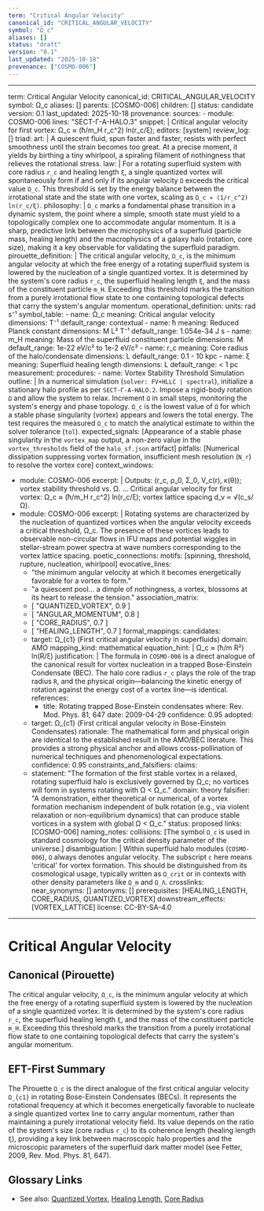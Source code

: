 ```yaml
---
term: "Critical Angular Velocity"
canonical_id: "CRITICAL_ANGULAR_VELOCITY"
symbol: "Ω_c"
aliases: []
status: "draft"
version: "0.1"
last_updated: "2025-10-18"
provenance: ["COSMO-006"]
---
```


---
term: Critical Angular Velocity
canonical_id: CRITICAL_ANGULAR_VELOCITY
symbol: Ω_c
aliases: []
parents: [COSMO-006]
children: []
status: candidate
version: 0.1
last_updated: 2025-10-18
provenance:
  sources:
    - module: COSMO-006
      lines: "SECT-Γ-A-HALO.3"
      snippet: |
        Critical angular velocity for first vortex: Ω_c ≈ (ħ/m_H r_c^2) ln(r_c/ξ);
  editors: [system]
  review_log: []
triad:
  art: |
    A quiescent fluid, spun faster and faster, resists with perfect smoothness until the strain becomes too great. At a precise moment, it yields by birthing a tiny whirlpool, a spiraling filament of nothingness that relieves the rotational stress.
  law: |
    For a rotating superfluid system with core radius `r_c` and healing length `ξ`, a single quantized vortex will spontaneously form if and only if its angular velocity `Ω` exceeds the critical value `Ω_c`. This threshold is set by the energy balance between the irrotational state and the state with one vortex, scaling as `Ω_c ∝ (1/r_c^2) ln(r_c/ξ)`.
  philosophy: |
    `Ω_c` marks a fundamental phase transition in a dynamic system, the point where a simple, smooth state must yield to a topologically complex one to accommodate angular momentum. It is a sharp, predictive link between the microphysics of a superfluid (particle mass, healing length) and the macrophysics of a galaxy halo (rotation, core size), making it a key observable for validating the superfluid paradigm.
pirouette_definition: |
  The critical angular velocity, `Ω_c`, is the minimum angular velocity at which the free energy of a rotating superfluid system is lowered by the nucleation of a single quantized vortex. It is determined by the system's core radius `r_c`, the superfluid healing length `ξ`, and the mass of the constituent particle `m_H`. Exceeding this threshold marks the transition from a purely irrotational flow state to one containing topological defects that carry the system's angular momentum.
operational_definition:
  units: rad s⁻¹
  symbol_table:
    - name: Ω_c
      meaning: Critical angular velocity
      dimensions: T⁻¹
      default_range: contextual
    - name: ħ
      meaning: Reduced Planck constant
      dimensions: M L² T⁻¹
      default_range: 1.054e-34 J s
    - name: m_H
      meaning: Mass of the superfluid constituent particle
      dimensions: M
      default_range: 1e-22 eV/c² to 1e-2 eV/c²
    - name: r_c
      meaning: Core radius of the halo/condensate
      dimensions: L
      default_range: 0.1 - 10 kpc
    - name: ξ
      meaning: Superfluid healing length
      dimensions: L
      default_range: < 1 pc
  measurement:
    procedures:
      - name: Vortex Stability Threshold Simulation
        outline: |
          In a numerical simulation (`solver: FV+HLLC | spectral`), initialize a stationary halo profile as per `SECT-Γ-A-HALO.2`. Impose a rigid-body rotation `Ω` and allow the system to relax. Increment `Ω` in small steps, monitoring the system's energy and phase topology. `Ω_c` is the lowest value of `Ω` for which a stable phase singularity (vortex) appears and lowers the total energy. The test requires the measured `Ω_c` to match the analytical estimate to within the solver tolerance (`tol`).
        expected_signals: [Appearance of a stable phase singularity in the `vortex_map` output, a non-zero value in the `vortex_thresholds` field of the `halo_sf.json` artifact]
        pitfalls: [Numerical dissipation suppressing vortex formation, insufficient mesh resolution (`N_r`) to resolve the vortex core]
context_windows:
  - module: COSMO-006
    excerpt: |
      Outputs: (r_c, ρ_0, Σ_0, V_c(r), κ(θ)); vortex stability threshold vs. Ω. ... Critical angular velocity for first vortex: Ω_c ≈ (ħ/m_H r_c^2) ln(r_c/ξ); vortex lattice spacing d_v ∝ √(c_s/Ω).
  - module: COSMO-006
    excerpt: |
      Rotating systems are characterized by the nucleation of quantized vortices when the angular velocity exceeds a critical threshold, Ω_c. The presence of these vortices leads to observable non-circular flows in IFU maps and potential wiggles in stellar-stream power spectra at wave numbers corresponding to the vortex lattice spacing.
poetic_connections:
  motifs: [spinning, threshold, rupture, nucleation, whirlpool]
  evocative_lines:
    - "the minimum angular velocity at which it becomes energetically favorable for a vortex to form."
    - "a quiescent pool... a dimple of nothingness, a vortex, blossoms at its heart to release the tension."
  association_matrix:
    - [ "QUANTIZED_VORTEX", 0.9 ]
    - [ "ANGULAR_MOMENTUM", 0.8 ]
    - [ "CORE_RADIUS", 0.7 ]
    - [ "HEALING_LENGTH", 0.7 ]
formal_mappings:
  candidates:
    - target: Ω_{c1} (First critical angular velocity in superfluids)
      domain: AMO
      mapping_kind: mathematical
      equation_hint: |
        Ω_c ≈ (ħ/m R²) ln(R/ξ)
      justification: |
        The formula in `COSMO-006` is a direct analogue of the canonical result for vortex nucleation in a trapped Bose-Einstein Condensate (BEC). The halo core radius `r_c` plays the role of the trap radius `R`, and the physical origin—balancing the kinetic energy of rotation against the energy cost of a vortex line—is identical.
      references:
        - title: Rotating trapped Bose-Einstein condensates
          where: Rev. Mod. Phys. 81, 647
          date: 2009-04-29
      confidence: 0.95
  adopted:
    - target: Ω_{c1} (First critical angular velocity in Bose-Einstein Condensates)
      rationale: The mathematical form and physical origin are identical to the established result in the AMO/BEC literature. This provides a strong physical anchor and allows cross-pollination of numerical techniques and phenomenological expectations.
      confidence: 0.95
constraints_and_falsifiers:
  claims:
    - statement: "The formation of the first stable vortex in a relaxed, rotating superfluid halo is exclusively governed by Ω_c; no vortices will form in systems rotating with Ω < Ω_c."
      domain: theory
      falsifier: "A demonstration, either theoretical or numerical, of a vortex formation mechanism independent of bulk rotation (e.g., via violent relaxation or non-equilibrium dynamics) that can produce stable vortices in a system with global Ω < Ω_c."
      status: proposed
      links: [COSMO-006]
naming_notes:
  collisions: [The symbol `Ω_c` is used in standard cosmology for the critical density parameter of the universe.]
  disambiguation: |
    Within superfluid halo modules (`COSMO-006`), `Ω` always denotes angular velocity. The subscript `c` here means 'critical' for vortex formation. This should be distinguished from its cosmological usage, typically written as `Ω_crit` or in contexts with other density parameters like `Ω_m` and `Ω_Λ`.
crosslinks:
  near_synonyms: []
  antonyms: []
  prerequisites: [HEALING_LENGTH, CORE_RADIUS, QUANTIZED_VORTEX]
  downstream_effects: [VORTEX_LATTICE]
license: CC-BY-SA-4.0
---

# Critical Angular Velocity

## Canonical (Pirouette)
The critical angular velocity, `Ω_c`, is the minimum angular velocity at which the free energy of a rotating superfluid system is lowered by the nucleation of a single quantized vortex. It is determined by the system's core radius `r_c`, the superfluid healing length `ξ`, and the mass of the constituent particle `m_H`. Exceeding this threshold marks the transition from a purely irrotational flow state to one containing topological defects that carry the system's angular momentum.

## EFT-First Summary
The Pirouette `Ω_c` is the direct analogue of the first critical angular velocity `Ω_{c1}` in rotating Bose-Einstein Condensates (BECs). It represents the rotational frequency at which it becomes energetically favorable to nucleate a single quantized vortex line to carry angular momentum, rather than maintaining a purely irrotational velocity field. Its value depends on the ratio of the system's size (core radius `r_c`) to its coherence length (healing length `ξ`), providing a key link between macroscopic halo properties and the microscopic parameters of the superfluid dark matter model (see Fetter, 2009, Rev. Mod. Phys. 81, 647).

## Glossary Links
- See also: [Quantized Vortex](...), [Healing Length](...), [Core Radius](...)